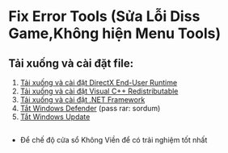 # Fix Error Tools (Sửa Lỗi Diss Game,Không hiện Menu Tools)
## Tải xuống và cài đặt file:
1) <a target="_blank" href="https://www.microsoft.com/en-gb/download/details.aspx?id=8109">Tải xuống và cài đặt DirectX End-User Runtime</a>
2) <a target="_blank" href="https://www.techpowerup.com/download/visual-c-redistributable-runtime-package-all-in-one/">Tải xuống và cài đặt Visual C++ Redistributable</a>
3) <a target="_blank" href="https://dotnet.microsoft.com/en-us/download/dotnet-framework">Tải xuống và cài đặt .NET Framework</a>
4) <a target="_blank" href="https://www.sordum.org/files/downloads.php?st-defender-control">Tắt Windows Defender</a> (pass rar: sordum)
5) <a target="_blank" href="https://www.sordum.org/files/downloads.php?st-windows-update-blocker">Tắt Windows Update</a>
  
##
* Để chế độ cửa sổ Không Viền để có trải nghiệm tốt nhất
